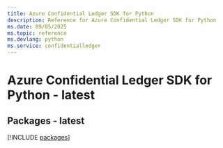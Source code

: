 ```yaml
---
title: Azure Confidential Ledger SDK for Python
description: Reference for Azure Confidential Ledger SDK for Python
ms.date: 09/05/2025
ms.topic: reference
ms.devlang: python
ms.service: confidentialledger
---
```

# Azure Confidential Ledger SDK for Python - latest
## Packages - latest
[!INCLUDE [packages](confidential-ledger-index.md)]